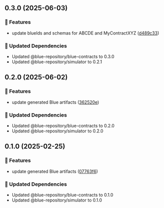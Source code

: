 ## 0.3.0 (2025-06-03)

### 🚀 Features

- update blueIds and schemas for ABCDE and MyContractXYZ ([d489c33](https://github.com/bluecontract/blue-repository-js/commit/d489c33))

### 🧱 Updated Dependencies

- Updated @blue-repository/blue-contracts to 0.3.0
- Updated @blue-repository/simulator to 0.2.1

## 0.2.0 (2025-06-02)

### 🚀 Features

- update generated Blue artifacts ([362520e](https://github.com/bluecontract/blue-repository-js/commit/362520e))

### 🧱 Updated Dependencies

- Updated @blue-repository/blue-contracts to 0.2.0
- Updated @blue-repository/simulator to 0.2.0

## 0.1.0 (2025-02-25)

### 🚀 Features

- update generated Blue artifacts ([07763f6](https://github.com/bluecontract/blue-repository-js/commit/07763f6))

### 🧱 Updated Dependencies

- Updated @blue-repository/blue-contracts to 0.1.0
- Updated @blue-repository/simulator to 0.1.0